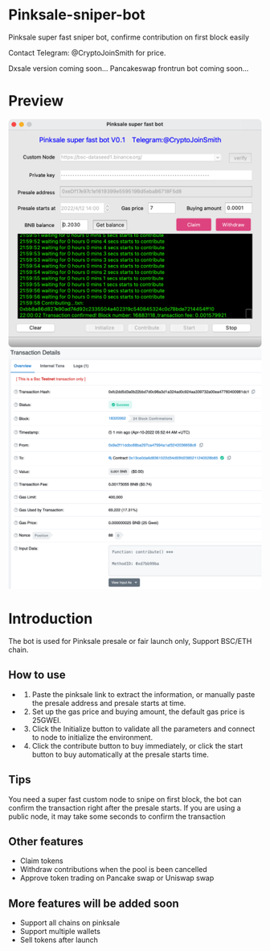 # Pinksale-sniper-bot
Pinksale super fast sniper bot, confirme contribution on first block easily

Contact Telegram: @CryptoJoinSmith for price.

Dxsale version coming soon...
Pancakeswap frontrun bot coming soon...

# Preview

<img src="https://github.com/Crypto-KK/Pinksale-sniper-bot/blob/main/new_bot.png" />

<img src="https://github.com/Crypto-KK/Pinksale-sniper-bot/blob/main/transaction.png" />

# Introduction

The bot is used for Pinksale presale or fair launch only, Support BSC/ETH chain.

## How to use


* 1. Paste the pinksale link to extract the information, or manually paste the presale address and presale starts at time.

* 2. Set up the gas price and buying amount, the default gas price is 25GWEI.

* 3. Click the Initialize button to validate all the parameters and connect to node to initialize the environment.

* 4. Click the contribute button to buy immediately, or click the start button to buy automatically at the presale starts time.

## Tips

You need a super fast custom node to snipe on first block, the bot can confirm the transaction right after the presale starts. If you are using a public node, it may take some seconds to confirm the transaction


## Other features

* Claim tokens
* Withdraw contributions when the pool is been cancelled
* Approve token trading on Pancake swap or Uniswap swap

## More features will be added soon

* Support all chains on pinksale
* Support multiple wallets
* Sell tokens after launch
